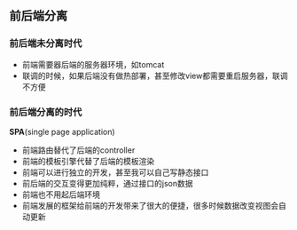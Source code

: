 ## 前后端分离

### 前后端未分离时代
+ 前端需要器后端的服务器环境，如tomcat
+ 联调的时候，如果后端没有做热部署，甚至修改view都需要重启服务器，联调不方便

### 前后端分离的时代
**SPA**(single page application)
+ 前端路由替代了后端的controller
+ 前端的模板引擎代替了后端的模板渲染
+ 前端可以进行独立的开发，甚至我可以自己写静态接口
+ 前后端的交互变得更加纯粹，通过接口的json数据
+ 前端也不用起后端环境
+ 前端发展的框架给前端的开发带来了很大的便捷，很多时候数据改变视图会自动更新
